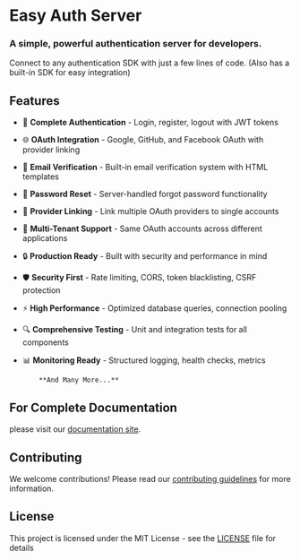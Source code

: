 # Easy Auth Server 

### A simple, powerful authentication server for developers.

Connect to any authentication SDK with just a few lines of code. (Also has a built-in SDK for easy integration) 

## Features 
- 🔐 **Complete Authentication** - Login, register, logout with JWT tokens
- 🌐 **OAuth Integration** - Google, GitHub, and Facebook OAuth with provider linking
- 📧 **Email Verification** - Built-in email verification system with HTML templates
- 🔄 **Password Reset** - Server-handled forgot password functionality
- 🔗 **Provider Linking** - Link multiple OAuth providers to single accounts
- 🏢 **Multi-Tenant Support** - Same OAuth accounts across different applications
- 🔒 **Production Ready** - Built with security and performance in mind
- 🛡️ **Security First** - Rate limiting, CORS, token blacklisting, CSRF protection
- ⚡ **High Performance** - Optimized database queries, connection pooling
- 🔍 **Comprehensive Testing** - Unit and integration tests for all components
- 📊 **Monitoring Ready** - Structured logging, health checks, metrics

          **And Many More...**



## For Complete Documentation 
  please visit our [documentation site](https://easyauth-three.vercel.app/api).


## Contributing 
We welcome contributions! Please read our [contributing guidelines](CONTRIBUTING.md) for more information.


## License
This project is licensed under the MIT License - see the [LICENSE](LICENSE) file for details